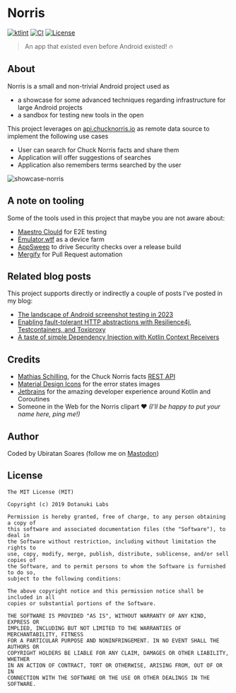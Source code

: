 # Norris
[![ktlint](https://img.shields.io/badge/code%20style-%E2%9D%A4-FF4081.svg)](https://ktlint.github.io/)
[![CI](https://github.com/dotanuki-labs/norris/actions/workflows/main.yml/badge.svg?branch=master)](https://github.com/dotanuki-labs/norris/actions/workflows/main.yml)
[![License](https://img.shields.io/github/license/dotanuki-labs/norris)](https://choosealicense.com/licenses/mit)

> An app that existed even before Android existed! 🔥

## About

Norris is a small and non-trivial Android project used as

- a showcase for some advanced techniques regarding infrastructure for large Android projects
- a sandbox for testing new tools in the open

This project leverages on [api.chucknorris.io](https://api.chucknorris.io/) as remote data source to implement
the following use cases

- User can search for Chuck Norris facts and share them
- Application will offer suggestions of searches
- Application also remembers terms searched by the user

![showcase-norris](.github/assets/showcase-norris.png)

## A note on tooling

Some of the tools used in this project that maybe you are not aware about:

- [Maestro Clould](https://maestro.mobile.dev/) for E2E testing
- [Emulator.wtf](https://emulator.wtf) as a device farm
- [AppSweep](https://appsweep.guardsquare.com) to drive Security checks over a release build
- [Mergify](https://mergify.com/) for Pull Request automation

## Related blog posts

This project supports directly or indirectly a couple of posts I've posted in my blog:

- [The landscape of Android screenshot testing in 2023](https://ubiratansoares.dev/posts/screenshot-testing-for-android-landscape/)
- [Enabling fault-tolerant HTTP abstractions with Resilience4j, Testcontainers, and Toxiproxy](https://ubiratansoares.dev/posts/enabling-http-resilience-for-android/)
- [A taste of simple Dependency Injection with Kotlin Context Receivers](https://ubiratansoares.dev/posts/simple-android-di-context-receivers/)

## Credits

- [Mathias Schilling](https://github.com/matchilling), for the Chuck Norris facts [REST API](https://api.chucknorris.io/)
- [Material Design Icons](https://materialdesignicons.com/) for the error states images
- [Jetbrains](https://www.jetbrains.com/) for the amazing developer experience around Kotlin and Coroutines
- Someone in the Web for the Norris clipart ❤️ _(I'll be happy to put your name here, ping me!)_

## Author

Coded by Ubiratan Soares (follow me on [Mastodon](https://hachyderm.io/@ubiratansoares))

## License

```
The MIT License (MIT)

Copyright (c) 2019 Dotanuki Labs

Permission is hereby granted, free of charge, to any person obtaining a copy of
this software and associated documentation files (the "Software"), to deal in
the Software without restriction, including without limitation the rights to
use, copy, modify, merge, publish, distribute, sublicense, and/or sell copies of
the Software, and to permit persons to whom the Software is furnished to do so,
subject to the following conditions:

The above copyright notice and this permission notice shall be included in all
copies or substantial portions of the Software.

THE SOFTWARE IS PROVIDED "AS IS", WITHOUT WARRANTY OF ANY KIND, EXPRESS OR
IMPLIED, INCLUDING BUT NOT LIMITED TO THE WARRANTIES OF MERCHANTABILITY, FITNESS
FOR A PARTICULAR PURPOSE AND NONINFRINGEMENT. IN NO EVENT SHALL THE AUTHORS OR
COPYRIGHT HOLDERS BE LIABLE FOR ANY CLAIM, DAMAGES OR OTHER LIABILITY, WHETHER
IN AN ACTION OF CONTRACT, TORT OR OTHERWISE, ARISING FROM, OUT OF OR IN
CONNECTION WITH THE SOFTWARE OR THE USE OR OTHER DEALINGS IN THE SOFTWARE.
```
